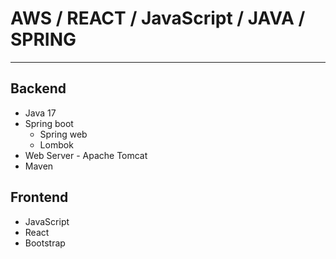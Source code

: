 # AWS / REACT / JavaScript / JAVA / SPRING

---

## **Backend**

- Java 17 
- Spring boot
  - Spring web
  - Lombok
- Web Server - Apache Tomcat
- Maven

## **Frontend**
- JavaScript
- React
- Bootstrap




